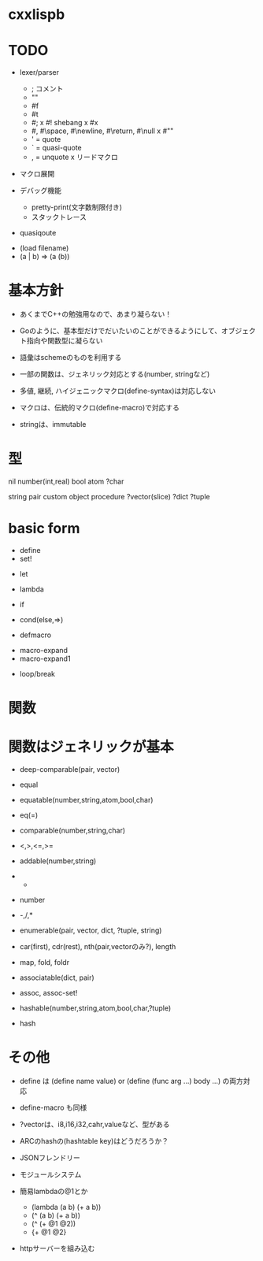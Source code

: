 # cxxlispb
# TODO

- lexer/parser
  - ; コメント
  - ""
  - #f
  - #t
  - #;
  x #! shebang
  x #x
  * #\, #\space, #\newline, #\return, #\null
  x #""
  - ' = quote
  - ` = quasi-quote
  - , = unquote
  x リードマクロ

  
- マクロ展開
- デバッグ機能
  - pretty-print(文字数制限付き)
  - スタックトレース
  
- quasiqoute
* (load filename)
* (a | b) => (a (b))

# 基本方針

- あくまでC++の勉強用なので、あまり凝らない！
- Goのように、基本型だけでだいたいのことができるようにして、オブジェクト指向や関数型に凝らない

- 語彙はschemeのものを利用する
- 一部の関数は、ジェネリック対応とする(number, stringなど)
- 多値, 継続, ハイジェニックマクロ(define-syntax)は対応しない
- マクロは、伝統的マクロ(define-macro)で対応する
- stringは、immutable


# 型

nil
number(int,real)
bool
atom
?char

string
pair
custom object
procedure
?vector(slice)
?dict
?tuple

# basic form

- define
- set!
* let

- lambda

- if
* cond(else,=>)

- defmacro
* macro-expand
* macro-expand1
- loop/break

# 関数


# 関数はジェネリックが基本

- deep-comparable(pair, vector)
 - equal

- equatable(number,string,atom,bool,char)
 - eq(=)

- comparable(number,string,char)
 - <,>,<=,>=

- addable(number,string)
 - +

- number
 - -,/,*

- enumerable(pair, vector, dict, ?tuple, string)
 - car(first), cdr(rest), nth(pair,vectorのみ?), length
 - map, fold, foldr

- associatable(dict, pair)
 - assoc, assoc-set!

- hashable(number,string,atom,bool,char,?tuple)
 - hash
 

# その他

- define は (define name value) or (define (func arg ...) body ...) の両方対応
- define-macro も同様

- ?vectorは、i8,i16,i32,cahr,valueなど、型がある

- ARCのhashの(hashtable key)はどうだろうか？
- JSONフレンドリー
- モジュールシステム
- 簡易lambdaの@1とか
  - (lambda (a b) (+ a b))
  - (^ (a b) (+ a b))
  - (^ (+ @1 @2))
  - {+ @1 @2}

- httpサーバーを組み込む
